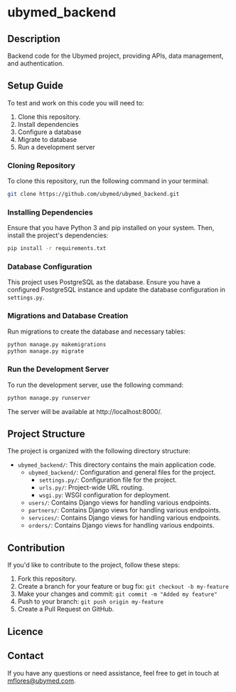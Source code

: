 # ubymed_backend

## Description
 Backend code for the Ubymed project, providing APIs, data management, and authentication.


## Setup Guide
To test and work on this code you will need to:

1. Clone this repository.
2. Install dependencies
3. Configure a database
4. Migrate to database
5. Run a development server


### Cloning Repository
To clone this repository, run the following command in your terminal:

```bash
git clone https://github.com/ubymed/ubymed_backend.git
```


### Installing Dependencies
Ensure that you have Python 3 and pip installed on your system. Then, install the project's dependencies:

```bash
pip install -r requirements.txt
```


### Database Configuration
This project uses PostgreSQL as the database. Ensure you have a configured PostgreSQL instance and update the database configuration in `settings.py`.


### Migrations and Database Creation
Run migrations to create the database and necessary tables:

```bash
python manage.py makemigrations
python manage.py migrate
```


### Run the Development Server
To run the development server, use the following command:

```bash
python manage.py runserver
```
The server will be available at http://localhost:8000/.


## Project Structure
The project is organized with the following directory structure:

- `ubymed_backend/`: This directory contains the main application code.
  - `ubymed_backend/`: Configuration and general files for the project.
    - `settings.py/`: Configuration file for the project.
    - `urls.py/`: Project-wide URL routing.
    - `wsgi.py`: WSGI configuration for deployment.
  - `users/`: Contains Django views for handling various endpoints.
  - `partners/`: Contains Django views for handling various endpoints.
  - `services/`: Contains Django views for handling various endpoints.
  - `orders/`: Contains Django views for handling various endpoints.


## Contribution

If you'd like to contribute to the project, follow these steps:

1. Fork this repository.
2. Create a branch for your feature or bug fix: `git checkout -b my-feature`
3. Make your changes and commit: `git commit -m "Added my feature"`
4. Push to your branch: `git push origin my-feature`
5. Create a Pull Request on GitHub.

## Licence


## Contact
If you have any questions or need assistance, feel free to get in touch at mflores@ubymed.com.